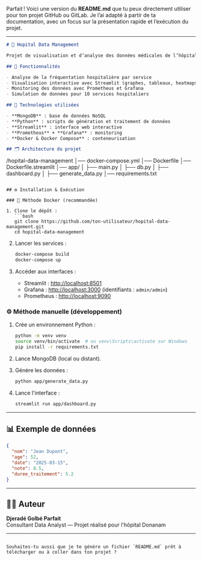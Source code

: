 Parfait ! Voici une version du **README.md** que tu peux directement utiliser pour ton projet GitHub ou GitLab. Je l’ai adapté à partir de ta documentation, avec un focus sur la présentation rapide et l’exécution du projet.

---

```markdown
# 🏥 Hopital Data Management

Projet de visualisation et d’analyse des données médicales de l’hôpital **Donanam**. Ce dashboard permet de visualiser les statistiques médicales par service et par année, à l’aide de MongoDB, Streamlit et Grafana.

## 🚀 Fonctionnalités

- Analyse de la fréquentation hospitalière par service
- Visualisation interactive avec Streamlit (graphes, tableaux, heatmaps)
- Monitoring des données avec Prometheus et Grafana
- Simulation de données pour 10 services hospitaliers

## 🧰 Technologies utilisées

- **MongoDB** : base de données NoSQL
- **Python** : scripts de génération et traitement de données
- **Streamlit** : interface web interactive
- **Prometheus** + **Grafana** : monitoring
- **Docker & Docker Compose** : conteneurisation

## 🗂️ Architecture du projet

```
/hopital-data-management
│── docker-compose.yml
│── Dockerfile
│── Dockerfile.streamlit
│── app/
│   ├── main.py
│   ├── db.py
│   ├── dashboard.py
│   ├── generate_data.py
│── requirements.txt
```

## ⚙️ Installation & Exécution

### 🔁 Méthode Docker (recommandée)

1. Clone le dépôt :
   ```bash
   git clone https://github.com/ton-utilisateur/hopital-data-management.git
   cd hopital-data-management
   ```

2. Lancer les services :
   ```bash
   docker-compose build
   docker-compose up
   ```

3. Accéder aux interfaces :
   - Streamlit : [http://localhost:8501](http://localhost:8501)
   - Grafana : [http://localhost:3000](http://localhost:3000) (identifiants : `admin/admin`)
   - Prometheus : [http://localhost:9090](http://localhost:9090)

### ⚙️ Méthode manuelle (développement)

1. Crée un environnement Python :
   ```bash
   python -m venv venv
   source venv/bin/activate  # ou venv\Scripts\activate sur Windows
   pip install -r requirements.txt
   ```

2. Lance MongoDB (local ou distant).

3. Génère les données :
   ```bash
   python app/generate_data.py
   ```

4. Lance l'interface :
   ```bash
   streamlit run app/dashboard.py
   ```

---

## 📊 Exemple de données

```json
{
  "nom": "Jean Dupont",
  "age": 52,
  "date": "2025-03-15",
  "note": 8.5,
  "duree_traitement": 5.2
}
```

---

## 👨‍💼 Auteur

**Djeradé Golbé Parfait**  
Consultant Data Analyst — Projet réalisé pour l'hôpital Donanam

---

```

Souhaites-tu aussi que je te génère un fichier `README.md` prêt à télécharger ou à coller dans ton projet ?
